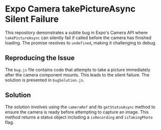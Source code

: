# Expo Camera takePictureAsync Silent Failure

This repository demonstrates a subtle bug in Expo's Camera API where `takePictureAsync` can silently fail if called before the camera has finished loading. The promise resolves to `undefined`, making it challenging to debug.

## Reproducing the Issue

The `bug.js` file contains code that attempts to take a picture immediately after the camera component mounts. This leads to the silent failure.  The solution is presented in `bugSolution.js`.

## Solution

The solution involves using the `cameraRef` and its `getStatusAsync` method to ensure the camera is ready before attempting to capture an image. This method returns a status object including a `isRecording` and `isTakingPhoto` flag.